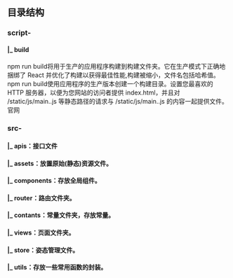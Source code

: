 ## 目录结构 

### script-
#### |_ build
npm run build将用于生产的应用程序构建到构建文件夹。它在生产模式下正确地捆绑了 React 并优化了构建以获得最佳性能,构建被缩小，文件名包括哈希值。
npm run build使用应用程序的生产版本创建一个构建目录。设置您最喜欢的 HTTP 服务器，以便为您网站的访问者提供 index.html，并且对 /static/js/main..js 等静态路径的请求与 /static/js/main..js 的内容一起提供文件。
官网
### src-

#### |_ apis：接口文件

#### |_ assets：放置原始(静态)资源文件。

#### |_ components：存放全局组件。

#### |_ router：路由文件夹。

#### |_ contants：常量文件夹，存放常量。

#### |_ views：页面文件夹。

#### |_ store：姿态管理文件。

#### |_ utils：存放一些常用函数的封装。